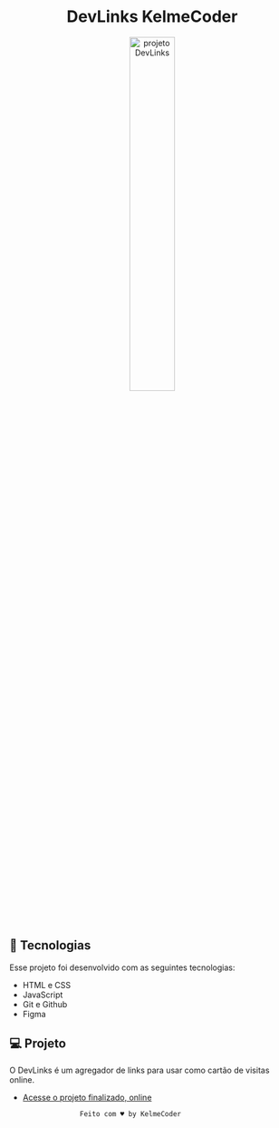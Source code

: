 <h1 align="center"> DevLinks KelmeCoder </h1>

<p align="center">
<img alt="projeto DevLinks" src="preview.PNG" width="40%" align= "center">
</p>

## 🚀 Tecnologias

Esse projeto foi desenvolvido com as seguintes tecnologias:

- HTML e CSS
- JavaScript
- Git e Github
- Figma

## 💻 Projeto

O DevLinks é um agregador de links para usar como cartão de visitas online.

- [Acesse o projeto finalizado, online](https://KelmeCoder.github.io/DevLinks)

                    Feito com ♥ by KelmeCoder

